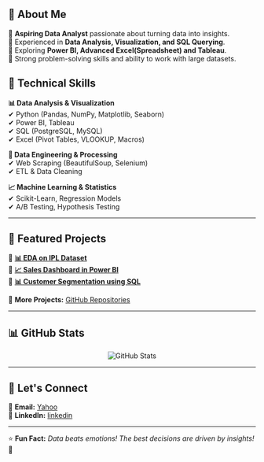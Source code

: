 
## 📌 About Me
🔹 **Aspiring Data Analyst** passionate about turning data into insights.  
🔹 Experienced in **Data Analysis, Visualization, and SQL Querying**.  
🔹 Exploring **Power BI, Advanced Excel(Spreadsheet) and Tableau**.  
🔹 Strong problem-solving skills and ability to work with large datasets.  

## 🚀 Technical Skills
**📊 Data Analysis & Visualization**  
✔ Python (Pandas, NumPy, Matplotlib, Seaborn)  
✔ Power BI, Tableau  
✔ SQL (PostgreSQL, MySQL)  
✔ Excel (Pivot Tables, VLOOKUP, Macros)  

**📂 Data Engineering & Processing**  
✔ Web Scraping (BeautifulSoup, Selenium)   
✔ ETL & Data Cleaning  

**📈 Machine Learning & Statistics**  
✔ Scikit-Learn, Regression Models  
✔ A/B Testing, Hypothesis Testing  

---

## 📌 Featured Projects
🔹 **[📊 EDA on IPL Dataset](https://github.com/rajatp3066/ipl-data-analysis)**  
🔹 **[📈 Sales Dashboard in Power BI](https://github.com/rajatp3066/sales-dashboard)**  
🔹 **[📊 Customer Segmentation using SQL](https://github.com/rajatp3066/customer-segmentation)**  

📌 **More Projects:** [GitHub Repositories](https://github.com/rajatp3066?tab=repositories)

---

## 📊 GitHub Stats
<p align="center">
  <img src="https://github-readme-stats.vercel.app/api?username=rajatp3066&show_icons=true&theme=radical" alt="GitHub Stats" />
</p>

---

## 🔗 Let's Connect
📧 **Email:** [Yahoo](mailto:rajatk.patel@yahoo.com)  
💼 **LinkedIn:** [linkedin](https://www.linkedin.com/in/rp17/)   

---

⭐ **Fun Fact:** _Data beats emotions! The best decisions are driven by insights!_ 🚀  
